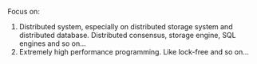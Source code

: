 Focus on:
1. Distributed system, especially on distributed storage system and distributed database. Distributed consensus, storage engine, SQL engines and so on...
2. Extremely high performance programming. Like lock-free and so on...

<!---
zioneye/zioneye is a ✨ special ✨ repository because its `README.md` (this file) appears on your GitHub profile.
You can click the Preview link to take a look at your changes.
--->
